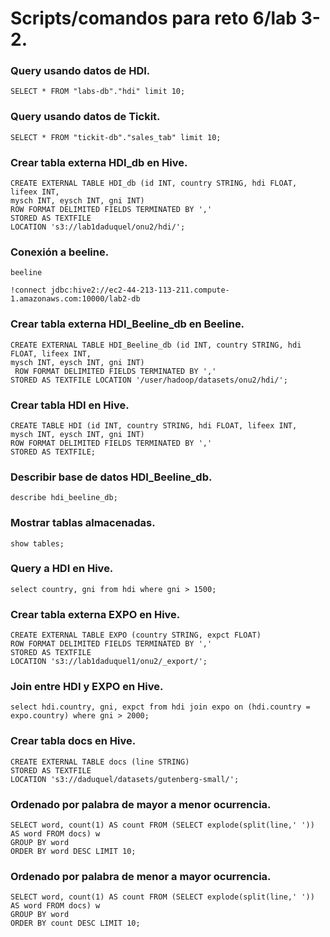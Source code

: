 # Scripts/comandos para reto 6/lab 3-2.

### Query usando datos de HDI.

```
SELECT * FROM "labs-db"."hdi" limit 10;
```

### Query usando datos de Tickit.

```
SELECT * FROM "tickit-db"."sales_tab" limit 10;
```

### Crear tabla externa HDI_db en Hive.

```
CREATE EXTERNAL TABLE HDI_db (id INT, country STRING, hdi FLOAT, lifeex INT,
mysch INT, eysch INT, gni INT)
ROW FORMAT DELIMITED FIELDS TERMINATED BY ','
STORED AS TEXTFILE
LOCATION 's3://lab1daduquel/onu2/hdi/';
```

### Conexión a beeline.

```
beeline
```

```
!connect jdbc:hive2://ec2-44-213-113-211.compute-1.amazonaws.com:10000/lab2-db
```

### Crear tabla externa HDI_Beeline_db en Beeline.

```
CREATE EXTERNAL TABLE HDI_Beeline_db (id INT, country STRING, hdi FLOAT, lifeex INT,
mysch INT, eysch INT, gni INT)
 ROW FORMAT DELIMITED FIELDS TERMINATED BY ','
STORED AS TEXTFILE LOCATION '/user/hadoop/datasets/onu2/hdi/';
```

### Crear tabla HDI en Hive.

```
CREATE TABLE HDI (id INT, country STRING, hdi FLOAT, lifeex INT,
mysch INT, eysch INT, gni INT) 
ROW FORMAT DELIMITED FIELDS TERMINATED BY ','
STORED AS TEXTFILE;
```

### Describir base de datos HDI_Beeline_db.

```
describe hdi_beeline_db;
```

### Mostrar tablas almacenadas.

```
show tables;
```

### Query a HDI en Hive.

```
select country, gni from hdi where gni > 1500;
```

### Crear tabla externa EXPO en Hive.

```
CREATE EXTERNAL TABLE EXPO (country STRING, expct FLOAT) 
ROW FORMAT DELIMITED FIELDS TERMINATED BY ',' 
STORED AS TEXTFILE 
LOCATION 's3://lab1daduquel1/onu2/_export/';
```

### Join entre HDI y EXPO en Hive.

```
select hdi.country, gni, expct from hdi join expo on (hdi.country = expo.country) where gni > 2000;
```

### Crear tabla docs en Hive.

```
CREATE EXTERNAL TABLE docs (line STRING) 
STORED AS TEXTFILE 
LOCATION 's3://daduquel/datasets/gutenberg-small/';
```

### Ordenado por palabra de mayor a menor ocurrencia.

```
SELECT word, count(1) AS count FROM (SELECT explode(split(line,' ')) AS word FROM docs) w 
GROUP BY word 
ORDER BY word DESC LIMIT 10;
```

### Ordenado por palabra de menor a mayor ocurrencia.

```
SELECT word, count(1) AS count FROM (SELECT explode(split(line,' ')) AS word FROM docs) w 
GROUP BY word 
ORDER BY count DESC LIMIT 10;
```
